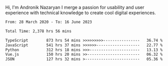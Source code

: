 Hi, I'm Andronik Nazaryan
I merge a passion for usability and user experience with technical knowledge to create cool digital experiences.


<!--START_SECTION:waka-->

```txt
From: 28 March 2020 - To: 16 June 2023

Total Time: 2,378 hrs 56 mins

TypeScript        873 hrs 54 mins >>>>>>>>>----------------   36.74 %
JavaScript        541 hrs 37 mins >>>>>>-------------------   22.77 %
Python            312 hrs 18 mins >>>----------------------   13.13 %
Vue.js            150 hrs 20 mins >>-----------------------   06.32 %
JSON              127 hrs 32 mins >------------------------   05.36 %
```

<!--END_SECTION:waka-->

